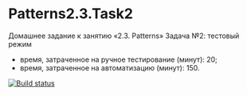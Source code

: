 # Patterns2.3.Task2
Домашнее задание к занятию «2.3. Patterns» Задача №2: тестовый режим
* время, затраченное на ручное тестирование (минут): 20;
* время, затраченное на автоматизацию (минут): 150.

[![Build status](https://ci.appveyor.com/api/projects/status/byau9suj21w41ncn?svg=true)](https://ci.appveyor.com/project/Iva163/patterns2-3-task2)
